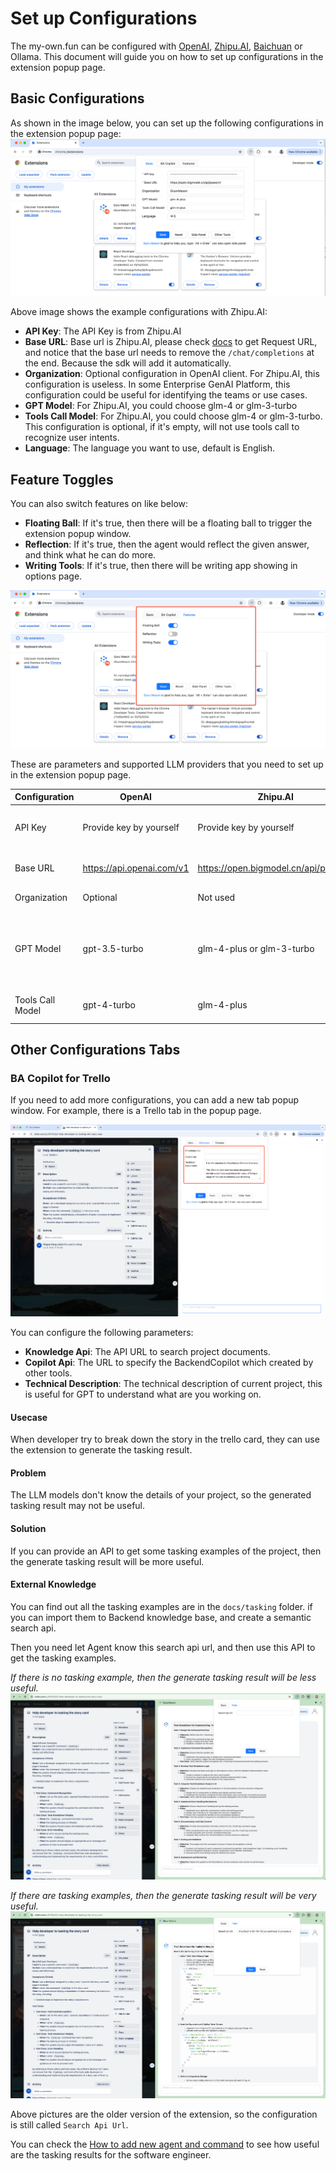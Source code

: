 # Set up Configurations
The my-own.fun can be configured with [OpenAI](https://platform.openai.com/docs/overview), [Zhipu.AI](https://open.bigmodel.cn/dev/api), [Baichuan](https://www.baichuan-ai.com/home) or Ollama. This document will guide you on how to set up configurations in the extension popup page.

## Basic Configurations
As shown in the image below, you can set up the following configurations in the extension popup page:
![configure_in_popup_window.png](../images/configure_in_popup_window.png)

Above image shows the example configurations with Zhipu.AI:
* **API Key**: The API Key is from Zhipu.AI
* **Base URL**: Base url is Zhipu.AI, please check [docs](https://open.bigmodel.cn/dev/api#glm-4) to get Request URL, and notice that the base url needs to remove the `/chat/completions` at the end. Because the sdk will add it automatically.
* **Organization**: Optional configuration in OpenAI client. For Zhipu.AI, this configuration is useless. In some Enterprise GenAI Platform, this configuration could be useful for identifying the teams or use cases.
* **GPT Model**: For Zhipu.AI, you could choose glm-4 or glm-3-turbo
* **Tools Call Model**: For Zhipu.AI, you could choose glm-4 or glm-3-turbo. This configuration is optional, if it's empty, will not use tools call to recognize user intents.
* **Language**: The language you want to use, default is English.

## Feature Toggles
You can also switch features on like below:
* **Floating Ball**: If it's true, then there will be a floating ball to trigger the extension popup window.
* **Reflection**: If it's true, then the agent would reflect the given answer, and think what he can do more.
* **Writing Tools**: If it's true, then there will be writing app showing in options page.

![configure_features_in_popup_window.png](../images/configure_features_in_popup_window.png)

These are parameters and supported LLM providers that you need to set up in the extension popup page.

| Configuration   | OpenAI                    | Zhipu.AI                             | Baichuan                        | Ollama                                                   |
|-----------------|---------------------------|--------------------------------------|---------------------------------|----------------------------------------------------------|
| API Key         | Provide key by yourself   | Provide key by yourself              | Provide key by yourself         | Create your own key in your environment                  |
| Base URL        | https://api.openai.com/v1 | https://open.bigmodel.cn/api/paas/v4 | https://api.baichuan-ai.com/v1  | on-premise deploy environment                            |
| Organization    | Optional                  | Not used                             | Not used                        | Used for auditing                                        |
| GPT Model       | gpt-3.5-turbo             | glm-4-plus or glm-3-turbo            | Baichuan4, Baichuan3-Turbo-128k | most cloud services & local deployed open sourced models |
| Tools Call Model| gpt-4-turbo               | glm-4-plus                           | Baichuan4, Baichuan3-Turbo-128k | depends on supported models                              |

## Other Configurations Tabs

### BA Copilot for Trello
If you need to add more configurations, you can add a new tab popup window. For example, there is a Trello tab in the popup page.

![configure_ba_copilot.png](../images/configure_ba_copilot.png)

You can configure the following parameters:
* **Knowledge Api**: The API URL to search project documents.
* **Copilot Api**: The URL to specify the BackendCopilot which created by other tools.
* **Technical Description**: The technical description of current project, this is useful for GPT to understand what are you working on.

#### Usecase 
When developer try to break down the story in the trello card, they can use the extension to generate the tasking result.

#### Problem
The LLM models don't know the details of your project, so the generated tasking result may not be useful.

#### Solution
If you can provide an API to get some tasking examples of the project, then the generate tasking result will be more useful.

#### External Knowledge
You can find out all the tasking examples are in the `docs/tasking` folder. if you can import them to Backend knowledge base, and create a semantic search api. 

Then you need let Agent know this search api url, and then use this API to get the tasking examples.

*If there is no tasking example, then the generate tasking result will be less useful.*
![generate_tasking_without_examples.png](../images/generate_tasking_without_examples.png)

*If there are tasking examples, then the generate tasking result will be very useful.*
![generate_tasking_with_examples.png](../images/generate_tasking_with_examples.png)

Above pictures are the older version of the extension, so the configuration is still called `Search Api Url`.

You can check the [How to add new agent and command](../tasking/how_to_add_new_agent_and_command.md) to see how useful are the tasking results for the software engineer.